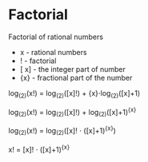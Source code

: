 # Factorial
Factorial of rational numbers

* x - rational numbers
* ! - factorial
* [ x] - the integer part of number
* {x} - fractional part of the number

log<sub>(2)</sub>(x!) = log<sub>(2)</sub>([x]!) + {x}⋅log<sub>(2)</sub>([x]+1)

log<sub>(2)</sub>(x!) = log<sub>(2)</sub>([x]!) + log<sub>(2)</sub>([x]+1)<sup>{x}</sup>

log<sub>(2)</sub>(x!) = log<sub>(2)</sub>([x]! ⋅ ([x]+1)<sup>{x}</sup>)

x! = [x]! ⋅ ([x]+1)<sup>{x}</sup>
